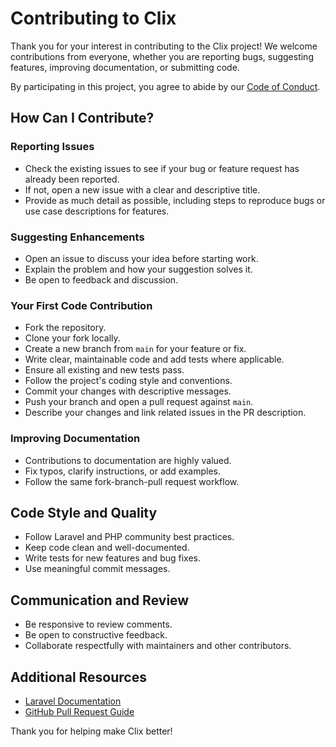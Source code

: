 # Contributing to Clix

Thank you for your interest in contributing to the Clix project! We welcome contributions from everyone, whether you are reporting bugs, suggesting features, improving documentation, or submitting code.

By participating in this project, you agree to abide by our [Code of Conduct](CODE_OF_CONDUCT.md).

## How Can I Contribute?

### Reporting Issues
- Check the existing issues to see if your bug or feature request has already been reported.
- If not, open a new issue with a clear and descriptive title.
- Provide as much detail as possible, including steps to reproduce bugs or use case descriptions for features.

### Suggesting Enhancements
- Open an issue to discuss your idea before starting work.
- Explain the problem and how your suggestion solves it.
- Be open to feedback and discussion.

### Your First Code Contribution
- Fork the repository.
- Clone your fork locally.
- Create a new branch from `main` for your feature or fix.
- Write clear, maintainable code and add tests where applicable.
- Ensure all existing and new tests pass.
- Follow the project's coding style and conventions.
- Commit your changes with descriptive messages.
- Push your branch and open a pull request against `main`.
- Describe your changes and link related issues in the PR description.

### Improving Documentation
- Contributions to documentation are highly valued.
- Fix typos, clarify instructions, or add examples.
- Follow the same fork-branch-pull request workflow.

## Code Style and Quality
- Follow Laravel and PHP community best practices.
- Keep code clean and well-documented.
- Write tests for new features and bug fixes.
- Use meaningful commit messages.

## Communication and Review
- Be responsive to review comments.
- Be open to constructive feedback.
- Collaborate respectfully with maintainers and other contributors.

## Additional Resources
- [Laravel Documentation](https://laravel.com/docs)
- [GitHub Pull Request Guide](https://docs.github.com/en/pull-requests)

Thank you for helping make Clix better!

